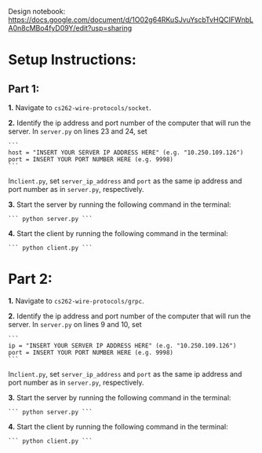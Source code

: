 Design notebook: https://docs.google.com/document/d/1O02g64RKuSJvuYscbTvHQCIFWnbLA0n8cMBo4fyD09Y/edit?usp=sharing

# Setup Instructions:

## Part 1:

**1.** Navigate to `cs262-wire-protocols/socket`.

**2.** Identify the ip address and port number of the computer that will run the server. In `server.py` on lines 23 and 24, set

    ```
    host = "INSERT YOUR SERVER IP ADDRESS HERE" (e.g. "10.250.109.126")
    port = INSERT YOUR PORT NUMBER HERE (e.g. 9998)
    ```

In`client.py`, set `server_ip_address` and `port` as the same ip address and port number as in `server.py`, respectively.

**3.** Start the server by running the following command in the terminal:

    ``` python server.py ```

**4.** Start the client by running the following command in the terminal:

    ``` python client.py ```

# Part 2:

**1.** Navigate to `cs262-wire-protocols/grpc`.

**2.** Identify the ip address and port number of the computer that will run the server. In `server.py` on lines 9 and 10, set

    ```
    ip = "INSERT YOUR SERVER IP ADDRESS HERE" (e.g. "10.250.109.126")
    port = INSERT YOUR PORT NUMBER HERE (e.g. 9998)
    ```

In`client.py`, set `server_ip_address` and `port` as the same ip address and port number as in `server.py`, respectively.

**3.** Start the server by running the following command in the terminal:

    ``` python server.py ```

**4.** Start the client by running the following command in the terminal:

    ``` python client.py ```

